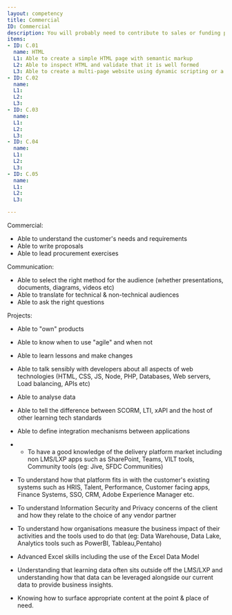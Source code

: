 ```yaml
---
layout: competency
title: Commercial
ID: Commercial
description: You will probably need to contribute to sales or funding proposals, manage procurement of new technology and work with suppliers. 
items:
- ID: C.01
  name: HTML
  L1: Able to create a simple HTML page with semantic markup
  L2: Able to inspect HTML and validate that it is well formed
  L3: Able to create a multi-page website using dynamic scripting or a static site generator
- ID: C.02
  name: 
  L1: 
  L2: 
  L3: 
- ID: C.03
  name: 
  L1: 
  L2: 
  L3: 
- ID: C.04
  name: 
  L1: 
  L2: 
  L3: 
- ID: C.05
  name: 
  L1: 
  L2: 
  L3: 

---
```




Commercial:
- Able to understand the customer's needs and requirements
- Able to write proposals
- Able to lead procurement exercises

Communication:
- Able to select the right method for the audience (whether presentations, documents, diagrams, videos etc)
- Able to translate for technical & non-technical audiences
- Able to ask the right questions

Projects:
- Able to "own" products
- Able to know when to use "agile" and when not
- Able to learn lessons and make changes

- Able to talk sensibly with developers about all aspects of web technologies (HTML, CSS, JS, Node, PHP, Databases, Web servers, Load balancing, APIs etc)
- Able to analyse data
- Able to tell the difference between SCORM, LTI, xAPI and the host of other learning tech standards
- Able to define integration mechanisms between applications
- - To have a good knowledge of the delivery platform market including non LMS/LXP apps such as SharePoint, Teams, VILT tools, Community tools (eg: Jive, SFDC Communities)
- To understand how that platform fits in with the customer's existing systems such as HRIS, Talent, Performance, Customer facing apps, Finance Systems, SSO, CRM, Adobe Experience Manager etc.
- To understand Information Security and Privacy concerns of the client and how they relate to the choice of any vendor partner
- To understand how organisations measure the business impact of their activities and the tools used to do that (eg: Data Warehouse, Data Lake, Analytics tools such as PowerBI, Tableau,Pentaho)
- Advanced Excel skills including the use of the Excel Data Model
- Understanding that learning data often sits outside off the LMS/LXP and understanding how that data can be leveraged alongside our current data to provide business insights.
- Knowing how to surface appropriate content at the point & place of need.

